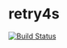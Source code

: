 # retry4s
[![Build Status](https://travis-ci.org/marcodippy/retry4s.svg?branch=master)](https://travis-ci.org/marcodippy/retry4s)
